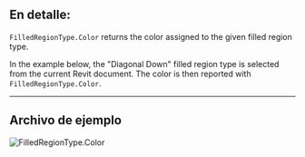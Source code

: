 ## En detalle:
`FilledRegionType.Color` returns the color assigned to the given filled region type.

In the example below, the "Diagonal Down" filled region type is selected from the current Revit document. The color is then reported with `FilledRegionType.Color`.

___
## Archivo de ejemplo

![FilledRegionType.Color](./Revit.Elements.FilledRegionType.Color_img.jpg)
